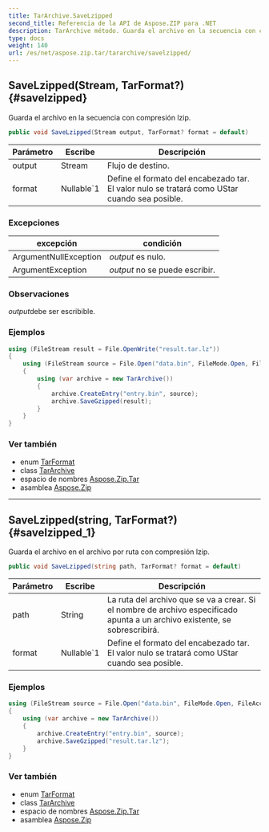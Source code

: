 ```yaml
---
title: TarArchive.SaveLzipped
second_title: Referencia de la API de Aspose.ZIP para .NET
description: TarArchive método. Guarda el archivo en la secuencia con compresión lzip.
type: docs
weight: 140
url: /es/net/aspose.zip.tar/tararchive/savelzipped/
---
```

## SaveLzipped(Stream, TarFormat?) {#savelzipped}

Guarda el archivo en la secuencia con compresión lzip.

```csharp
public void SaveLzipped(Stream output, TarFormat? format = default)
```

| Parámetro | Escribe | Descripción |
| --- | --- | --- |
| output | Stream | Flujo de destino. |
| format | Nullable`1 | Define el formato del encabezado tar. El valor nulo se tratará como UStar cuando sea posible. |

### Excepciones

| excepción | condición |
| --- | --- |
| ArgumentNullException | *output* es nulo. |
| ArgumentException | *output* no se puede escribir. |

### Observaciones

*output*debe ser escribible.

### Ejemplos

```csharp
using (FileStream result = File.OpenWrite("result.tar.lz"))
{
    using (FileStream source = File.Open("data.bin", FileMode.Open, FileAccess.Read))
    {
        using (var archive = new TarArchive())
        {
            archive.CreateEntry("entry.bin", source);
            archive.SaveGzipped(result);
        }
    }
}
```

### Ver también

* enum [TarFormat](../../tarformat/)
* class [TarArchive](../)
* espacio de nombres [Aspose.Zip.Tar](../../tararchive/)
* asamblea [Aspose.Zip](../../../)

---

## SaveLzipped(string, TarFormat?) {#savelzipped_1}

Guarda el archivo en el archivo por ruta con compresión lzip.

```csharp
public void SaveLzipped(string path, TarFormat? format = default)
```

| Parámetro | Escribe | Descripción |
| --- | --- | --- |
| path | String | La ruta del archivo que se va a crear. Si el nombre de archivo especificado apunta a un archivo existente, se sobrescribirá. |
| format | Nullable`1 | Define el formato del encabezado tar. El valor nulo se tratará como UStar cuando sea posible. |

### Ejemplos

```csharp
using (FileStream source = File.Open("data.bin", FileMode.Open, FileAccess.Read))
{
    using (var archive = new TarArchive())
    {
        archive.CreateEntry("entry.bin", source);
        archive.SaveGzipped("result.tar.lz");
    }
}
```

### Ver también

* enum [TarFormat](../../tarformat/)
* class [TarArchive](../)
* espacio de nombres [Aspose.Zip.Tar](../../tararchive/)
* asamblea [Aspose.Zip](../../../)


